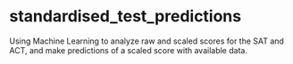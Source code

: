 # standardised_test_predictions
Using Machine Learning to analyze raw and scaled scores for the SAT and ACT, and make predictions of a scaled score with available data.
